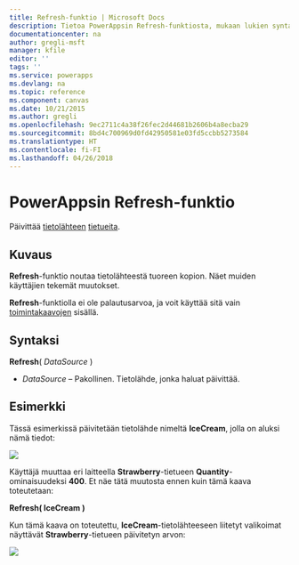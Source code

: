 ```yaml
---
title: Refresh-funktio | Microsoft Docs
description: Tietoa PowerAppsin Refresh-funktiosta, mukaan lukien syntaksi ja esimerkkejä
documentationcenter: na
author: gregli-msft
manager: kfile
editor: ''
tags: ''
ms.service: powerapps
ms.devlang: na
ms.topic: reference
ms.component: canvas
ms.date: 10/21/2015
ms.author: gregli
ms.openlocfilehash: 9ec2711c4a38f26fec2d44681b2606b4a8ecba29
ms.sourcegitcommit: 8bd4c700969d0fd42950581e03fd5ccbb5273584
ms.translationtype: HT
ms.contentlocale: fi-FI
ms.lasthandoff: 04/26/2018
---
```

# <a name="refresh-function-in-powerapps"></a>PowerAppsin Refresh-funktio
Päivittää [tietolähteen](../working-with-data-sources.md) [tietueita](../working-with-tables.md#records).

## <a name="description"></a>Kuvaus
**Refresh**-funktio noutaa tietolähteestä tuoreen kopion.  Näet muiden käyttäjien tekemät muutokset.

**Refresh**-funktiolla ei ole palautusarvoa, ja voit käyttää sitä vain [toimintakaavojen](../working-with-formulas-in-depth.md) sisällä.

## <a name="syntax"></a>Syntaksi
**Refresh**( *DataSource* )

* *DataSource* – Pakollinen. Tietolähde, jonka haluat päivittää.

## <a name="example"></a>Esimerkki
Tässä esimerkissä päivitetään tietolähde nimeltä **IceCream**, jolla on aluksi nämä tiedot:

![](media/function-refresh/icecream.png)

Käyttäjä muuttaa eri laitteella **Strawberry**-tietueen **Quantity**-ominaisuudeksi **400**.  Et näe tätä muutosta ennen kuin tämä kaava toteutetaan:

**Refresh( IceCream )**

Kun tämä kaava on toteutettu, **IceCream**-tietolähteeseen liitetyt valikoimat näyttävät **Strawberry**-tietueen päivitetyn arvon:

![](media/function-refresh/icecream-after.png)

